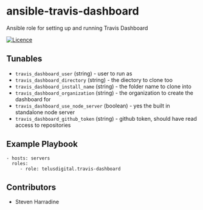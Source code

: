 # ansible-travis-dashboard
Ansible role for setting up and running Travis Dashboard

[![Licence](https://img.shields.io/badge/Licence-ISC-blue.svg)](https://opensource.org/licenses/ISC)

Tunables
--------
* `travis_dashboard_user` (string) - user to run as
* `travis_dashboard_directory` (string) - the diectory to clone too
* `travis_dashboard_install_name` (string) - the folder name to clone into
* `travis_dashboard_organization` (string) - the organization to create the dashboard for
* `travis_dashboard_use_node_server` (boolean) - yes the built in standalone node server
* `travis_dashboard_github_token` (string) - github token, should have read access to repositories

Example Playbook
----------------
    - hosts: servers
      roles:
         - role: telusdigital.travis-dashboard

Contributors
------------
* Steven Harradine
